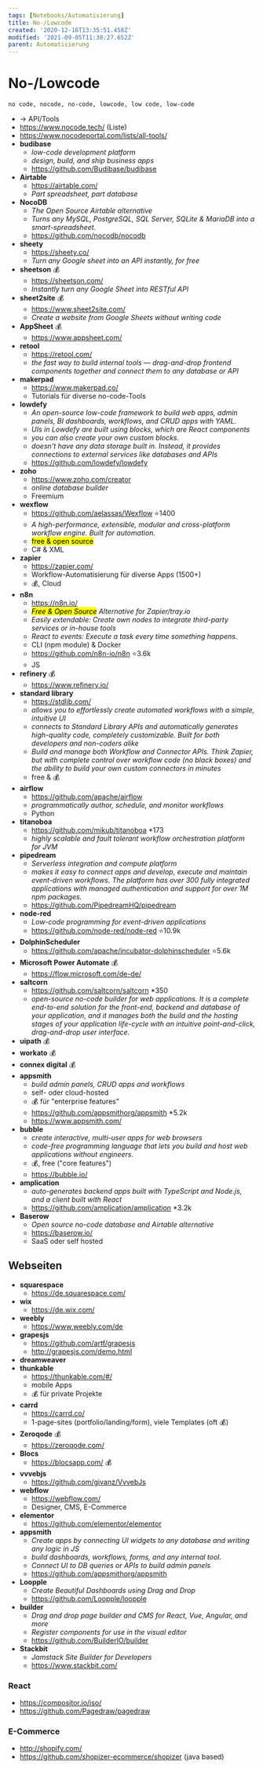 ```yaml
---
tags: [Notebooks/Automatisierung]
title: No-/Lowcode
created: '2020-12-16T13:35:51.458Z'
modified: '2021-09-05T11:30:27.652Z'
parent: Automatisierung
---
```


# No-/Lowcode
`no code, nocode, no-code, lowcode, low code, low-code`
- → API/Tools
- <https://www.nocode.tech/> (Liste)
- <https://www.nocodeportal.com/lists/all-tools/>
- **budibase**
  - *low-code development platform*
  - *design, build, and ship business apps*
  - <https://github.com/Budibase/budibase>
- **Airtable**
  - <https://airtable.com/>
  - *Part spreadsheet, part database*
- **NocoDB**
  - *The Open Source Airtable alternative*
  - *Turns any MySQL, PostgreSQL, SQL Server, SQLite & MariaDB into a smart-spreadsheet.*
  - <https://github.com/nocodb/nocodb>
- **sheety**
  - <https://sheety.co/>
  - *Turn any Google sheet into an API instantly, for free*
- **sheetson** 💰
  - <https://sheetson.com/>
  - *Instantly turn any Google Sheet into RESTful API*
- **sheet2site** 💰
  - <https://www.sheet2site.com/>
  - *Create a website from Google Sheets without writing code*
- **AppSheet** 💰
  - <https://www.appsheet.com/>
- **retool**
  - <https://retool.com/> 
  - *the fast way to build internal tools — drag-and-drop frontend components together and connect them to any database or API*
- **makerpad**
  - <https://www.makerpad.co/>
  - Tutorials für diverse no-code-Tools
- **lowdefy**
  - *An open-source low-code framework to build web apps, admin panels, BI dashboards, workflows, and CRUD apps with YAML.*
  - *UIs in Lowdefy are built using blocks, which are React components*
  - *you can also create your own custom blocks.*
  - *doesn't have any data storage built in. Instead, it provides connections to external services like databases and APIs*
  - <https://github.com/lowdefy/lowdefy>
- **zoho**
  - <https://www.zoho.com/creator>
  - *online database builder*
  - Freemium
- **wexflow**
  - <https://github.com/aelassas/Wexflow> ⭐1400
  - *A high-performance, extensible, modular and cross-platform workflow engine. Built for automation.*
  - <mark>free & open source</mark>
  - C# & XML
- **zapier**
  - <https://zapier.com/>
  - Workflow-Automatisierung für diverse Apps (1500+)
  - 💰, Cloud
- **n8n**
  - <https://n8n.io/>
  - *<mark>Free & Open Source</mark> Alternative for Zapier/tray.io*
  - *Easily extendable: Create own nodes to integrate third-party services or in-house tools*
  - *React to events: Execute a task every time something happens.*
  - CLI (npm module) & Docker
  - <https://github.com/n8n-io/n8n> ⭐3.6k
  - JS
- **refinery** 💰
  - <https://www.refinery.io/>
- **standard library**
  - <https://stdlib.com/>
  - *allows you to effortlessly create automated workflows with a simple, intuitive UI*
  - *connects to Standard Library APIs and automatically generates high-quality code, completely customizable. Built for both developers and non-coders alike*
  - *Build and manage both Workflow and Connector APIs. Think Zapier, but with complete control over workflow code (no black boxes) and the ability to build your own custom connectors in minutes*
  - free & 💰
- **airflow**
  - <https://github.com/apache/airflow>
  - *programmatically author, schedule, and monitor workflows*
  - Python
- **titanoboa**
  - <https://github.com/mikub/titanoboa> *173
  - *highly scalable and fault tolerant workflow orchestration platform for JVM*
- **pipedream**
  - *Serverless integration and compute platform*
  - *makes it easy to connect apps and develop, execute and maintain event-driven workflows. The platform has over 300 fully integrated applications with managed authentication and support for over 1M npm packages.*
  - <https://github.com/PipedreamHQ/pipedream>
- **node-red**
  - *Low-code programming for event-driven applications*
  - <https://github.com/node-red/node-red> ⭐10.9k
- **DolphinScheduler**
  - <https://github.com/apache/incubator-dolphinscheduler> ⭐5.6k
- **Microsoft Power Automate** 💰
  - <https://flow.microsoft.com/de-de/>
- **saltcorn**
  - <https://github.com/saltcorn/saltcorn> *350
  - *open-source no-code builder for web applications. It is a complete end-to-end solution for the front-end, backend and database of your application, and it manages both the build and the hosting stages of your application life-cycle with an intuitive point-and-click, drag-and-drop user interface.*
- **uipath** 💰
- **workato** 💰
- **connex digital** 💰
- **appsmith**
  - *build admin panels, CRUD apps and workflows*
  - self- oder cloud-hosted
  - 💰 für "enterprise features"
  - <https://github.com/appsmithorg/appsmith> *5.2k
  - <https://www.appsmith.com/>
- **bubble**
  - *create interactive, multi-user apps for web browsers*
  - *code-free programming language that lets you build and host web applications without engineers.*
  - 💰, free ("core features")
  - <https://bubble.io/>
- **amplication**
  - *auto-generates backend apps built with TypeScript and Node.js, and a client built with React*
  - <https://github.com/amplication/amplication> *3.2k
- **Baserow**
  - *Open source no-code database and Airtable alternative*
  - <https://baserow.io/>
  - SaaS oder self hosted


## Webseiten
- **squarespace**
  - <https://de.squarespace.com/>
- **wix**
  - <https://de.wix.com/>
- **weebly**
  - <https://www.weebly.com/de>
- **grapesjs**
  - <https://github.com/artf/grapesjs>
  - <http://grapesjs.com/demo.html>
- **dreamweaver**
- **thunkable**
  - <https://thunkable.com/#/>
  - mobile Apps
  - 💰 für private Projekte
- **carrd**
  - <https://carrd.co/>
  - 1-page-sites (portfolio/landing/form), viele Templates (oft 💰)
- **Zeroqode** 💰
  - <https://zeroqode.com/>
- **Blocs**
  - <https://blocsapp.com/> 💰
- **vvvebjs**
  - <https://github.com/givanz/VvvebJs>
- **webflow**
  - <https://webflow.com/>
  - Designer, CMS, E-Commerce
- **elementor**
  - <https://github.com/elementor/elementor>
- **appsmith**
  - *Create apps by connecting UI widgets to any database and writing any logic in JS*
  - *build dashboards, workflows, forms, and any internal tool.*
  - *Connect UI to DB queries or APIs to build admin panels*
  - <https://github.com/appsmithorg/appsmith>
- **Loopple**
  - *Create Beautiful Dashboards using Drag and Drop*
  - <https://github.com/Loopple/loopple>
- **builder**
  - *Drag and drop page builder and CMS for React, Vue, Angular, and more*
  - *Register components for use in the visual editor*
  - <https://github.com/BuilderIO/builder>
- **Stackbit**
  - *Jamstack Site Builder for Developers*
  - <https://www.stackbit.com/>

### React
- <https://compositor.io/iso/>
- <https://github.com/Pagedraw/pagedraw>

### E-Commerce
- <http://shopify.com/>
- <https://github.com/shopizer-ecommerce/shopizer> (java based)